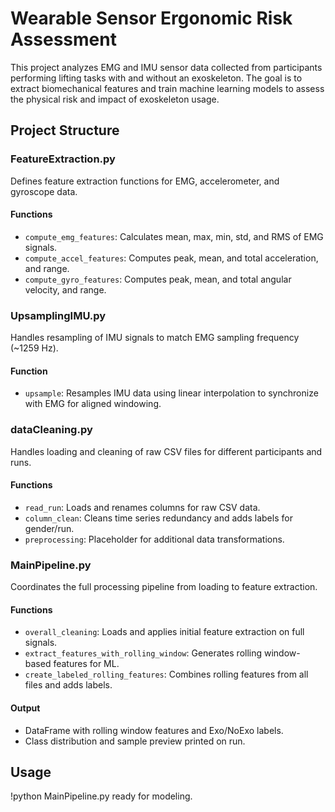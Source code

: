 # Wearable Sensor Ergonomic Risk Assessment

This project analyzes EMG and IMU sensor data collected from participants performing lifting tasks with and without an exoskeleton. The goal is to extract biomechanical features and train machine learning models to assess the physical risk and impact of exoskeleton usage.


## Project Structure

### FeatureExtraction.py
Defines feature extraction functions for EMG, accelerometer, and gyroscope data.

#### Functions
- `compute_emg_features`: Calculates mean, max, min, std, and RMS of EMG signals.
- `compute_accel_features`: Computes peak, mean, and total acceleration, and range.
- `compute_gyro_features`: Computes peak, mean, and total angular velocity, and range.


### UpsamplingIMU.py
Handles resampling of IMU signals to match EMG sampling frequency (~1259 Hz).

#### Function
- `upsample`: Resamples IMU data using linear interpolation to synchronize with EMG for aligned windowing.


### dataCleaning.py
Handles loading and cleaning of raw CSV files for different participants and runs.

#### Functions
- `read_run`: Loads and renames columns for raw CSV data.
- `column_clean`: Cleans time series redundancy and adds labels for gender/run.
- `preprocessing`: Placeholder for additional data transformations.


### MainPipeline.py

Coordinates the full processing pipeline from loading to feature extraction.

#### Functions
- `overall_cleaning`: Loads and applies initial feature extraction on full signals.
- `extract_features_with_rolling_window`: Generates rolling window-based features for ML.
- `create_labeled_rolling_features`: Combines rolling features from all files and adds labels.

#### Output
- DataFrame with rolling window features and Exo/NoExo labels.
- Class distribution and sample preview printed on run.


## Usage
!python MainPipeline.py
ready for modeling.
